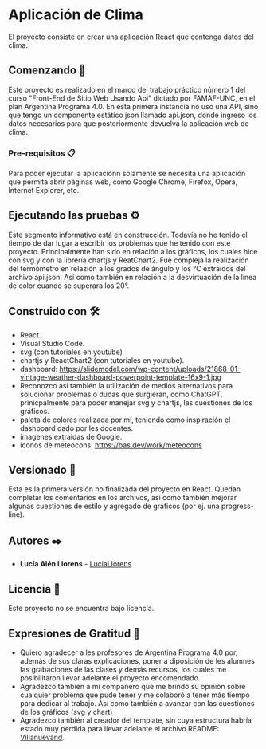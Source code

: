 # Aplicación de Clima

El proyecto consiste en crear una aplicación React que contenga datos del clima. 

## Comenzando 🚀

Este proyecto es realizado en el marco del trabajo práctico número 1 del curso "Front-End de Sitio Web Usando Api" dictado por FAMAF-UNC, en el plan Argentina Programa 4.0.
En esta primera instancia no uso una API, sino que tengo un componente estático json llamado api.json, donde ingreso los datos necesarios para que posteriormente devuelva la aplicación web de clima.

### Pre-requisitos 📋

Para poder ejecutar la aplicaciónn solamente se necesita una aplicación que permita abrir páginas web, como Google Chrome, Firefox, Opera, Internet Explorer, etc. 

## Ejecutando las pruebas ⚙️

Este segmento informativo está en construcción. Todavía no he tenido el tiempo de dar lugar a escribir los problemas que he tenido con este proyecto.
Principalmente han sido en relación a los gráficos, los cuales hice con svg y con la librería chartjs y ReatChart2.
Fue compleja la realización del termómetro en relazión a los grados de ángulo y los °C extraídos del archivo api.json. Así como también en relación a la desvirtuación de la línea de color cuando se superara los 20°.

## Construido con 🛠️

* React.
* Visual Studio Code.
* svg (con tutoriales en youtube)
* chartjs y ReactChart2 (con tutoriales en youtube).
* dashboard: https://slidemodel.com/wp-content/uploads/21868-01-vintage-weather-dashboard-powerpoint-template-16x9-1.jpg
* Reconozco así también la utilización de medios alternativos para solucionar problemas o dudas que surgieran, como ChatGPT, prinicpalmente para poder manejar svg y chartjs, las cuestiones de los gráficos.
* paleta de colores realizada por mí, teniendo como inspiración el dashboard dado por les docentes.
* imagenes extraídas de Google.
* íconos de meteocons: https://bas.dev/work/meteocons

## Versionado 📌

Esta es la primera versión no finalizada del proyecto en React. Quedan completar los comentarios en los archivos, así como también mejorar algunas cuestiones de estilo y agregado de gráficos (por ej. una progress-line).

## Autores ✒️

* **Lucía Alén Llorens** - [LuciaLlorens](https://github.com/LuciaLlorens)

## Licencia 📄

Este proyecto no se encuentra bajo licencia.

## Expresiones de Gratitud 🎁

* Quiero agradecer a les profesores de Argentina Programa 4.0 por, además de sus claras explicaciones, poner a diposición de les alumnes las grabaciones de las clases y demás recursos, los cuales me posibilitaron llevar adelante el proyecto encomendado.
* Agradezco también a mi compañero que me brindó su opinión sobre cualquier problema que pude tener y me colaboró a tener más tiempo para dedicar al trabajo. Así como también a avanzar con las cuestiones de los gráficos (svg y chart)
* Agradezco también al creador del template, sin cuya estructura habría estado muy perdida para llevar adelante el archivo README: [Villanuevand](https://github.com/Villanuevand). 
